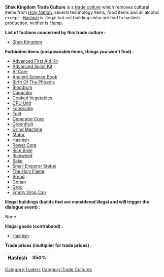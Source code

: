 **Shek Kingdom Trade Culture** is a [trade culture](Traders.md "wikilink")
which removes cultural items from [Holy Nation](Holy_Nation.md "wikilink"),
several technology items, food items and all alcohol except [](Cactus_Rum.md). [Hashish](Hashish.md "wikilink") is illegal
but not buildings who are tied to hashish production, neither is
[Hemp](Hemp.md "wikilink").

**List of factions concerned by this trade culture :**

- [Shek Kingdom](03%20-%20Projects%20&%20Wikis/Kenshi/Kenshi%20Wiki/Kenshi%20Wiki%20Template/Shek_Kingdom.md "wikilink")

**Forbidden items (unspawnable items, things you won't find) :**

- [Advanced First Aid Kit](Advanced_First_Aid_Kit.md "wikilink")
- [Advanced Splint Kit](Advanced_Splint_Kit.md "wikilink")
- [AI Core](AI%20Core.md "wikilink")
- [Ancient Science Book](Ancient_Science_Book.md "wikilink")
- [Birth Of The Phoenix](Birth_Of_The_Phoenix.md "wikilink")
- [Bloodrum](Bloodrum.md "wikilink")
- [Capacitor](Capacitor.md "wikilink")
- [Cooked Vegetables](Cooked_Vegetables.md "wikilink")
- [CPU Unit](CPU_Unit.md "wikilink")
- [Foodcube](Foodcube.md "wikilink")
- [Fuel](Fuel.md "wikilink")
- [Generator Core](Generator_Core.md "wikilink")
- [Greenfruit](Greenfruit.md "wikilink")
- [Grind Machine](Grind_Machine.md "wikilink")
- [Motor](Motor.md "wikilink")
- [Hashish](Hashish.md "wikilink")
- [Power Core](Power_Core.md "wikilink")
- [Rice Bowl](Rice_Bowl.md "wikilink")
- [Riceweed](Riceweed.md "wikilink")
- [Sake](Sake.md "wikilink")
- [Small Emperor Statue](Small_Emperor_Statue.md "wikilink")
- [The Holy Flame](The_Holy_Flame.md "wikilink")
- [Bread](Bread.md "wikilink")
- [Gohan](Gohan.md "wikilink")
- [Grog](Grog.md "wikilink")
- [Empty Grog Can](Empty_Grog_Can.md "wikilink")

**Illegal buildings (builds that are considered illegal and will trigger
the dialogue event) :**

None

**Illegal goods (contraband) :**

- [Hashish](Hashish.md "wikilink")

**Trade prices (multiplier for trade prices) :**

| [Hashish](Hashish.md "wikilink") | 350% |
|-------------------------------|------|

[Category:Traders](Category:Traders "wikilink") [Category:Trade
Cultures](Category:Trade_Cultures "wikilink")